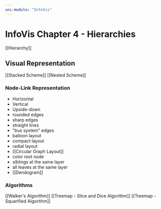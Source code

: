 ```yaml
---
uni-module: "InfoVis"
---
```


# InfoVis Chapter 4 - Hierarchies

[[Hierarchy]]

## Visual Representation

[[Stacked Scheme]]
[[Nested Scheme]]

### Node-Link Representation

- Horizontal
- Vertical
- Upside-down
- rounded edges
- sharp edges
- straight lines
- "bus system" edges
- balloon layout
- compact layout
- radial layout
- [[Circular Graph Layout]]
- color root node
- siblings at the same layer
- all leaves at the same layer
- [[Dendogram]]

### Algorithms

[[Walker's Algorithm]]
[[Treemap - Slice and Dice Algorithm]]
[[Treemap - Squarified Algorithm]]
